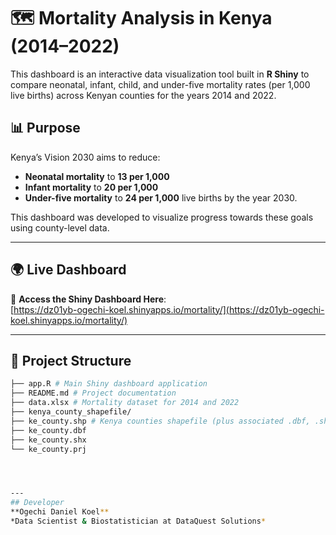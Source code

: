 # 🗺️ Mortality Analysis in Kenya (2014–2022)

This dashboard is an interactive data visualization tool built in **R Shiny** to compare neonatal, infant, child, and under-five mortality rates (per 1,000 live births) across Kenyan counties for the years 2014 and 2022.

## 📊 Purpose

Kenya’s Vision 2030 aims to reduce:
- **Neonatal mortality** to **13 per 1,000**
- **Infant mortality** to **20 per 1,000**
- **Under-five mortality** to **24 per 1,000** live births by the year 2030.

This dashboard was developed to visualize progress towards these goals using county-level data.

---
## 🌍 Live Dashboard

🔗 **Access the Shiny Dashboard Here**:  
[https://dz01yb-ogechi-koel.shinyapps.io/mortality/](https://dz01yb-ogechi-koel.shinyapps.io/mortality/)


---

## 📁 Project Structure

```bash
├── app.R # Main Shiny dashboard application
├── README.md # Project documentation
├── data.xlsx # Mortality dataset for 2014 and 2022
├── kenya_county_shapefile/
├── ke_county.shp # Kenya counties shapefile (plus associated .dbf, .shx, .prj files)
├── ke_county.dbf
├── ke_county.shx
└── ke_county.prj




---
## Developer
**Ogechi Daniel Koel**
*Data Scientist & Biostatistician at DataQuest Solutions*

